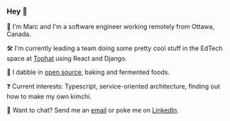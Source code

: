 ### Hey :wave:

🧔 I'm Marc and I'm a software engineer working remotely from Ottawa, Canada.

🛠️ I'm currently leading a team doing some pretty cool stuff in the EdTech space at [Tophat](https://tophat.com/company/work-with-us/) using React and Django.

🧠 I dabble in [open source](https://github.com/tophat/), baking and fermented foods.

❓ Current interests: Typescript, service-oriented architecture, finding out how to make my own kimchi.

💬 Want to chat? Send me an [email](mailto:mcat@riseup.net) or poke me on [LinkedIn](https://www.linkedin.com/in/marccataford/).
<!--
**mcataford/mcataford** is a ✨ _special_ ✨ repository because its `README.md` (this file) appears on your GitHub profile.

Here are some ideas to get you started:

- 🔭 I’m currently working on ...
- 🌱 I’m currently learning ...
- 👯 I’m looking to collaborate on ...
- 🤔 I’m looking for help with ...
- 💬 Ask me about ...
- 📫 How to reach me: ...
- 😄 Pronouns: ...
- ⚡ Fun fact: ...
-->
